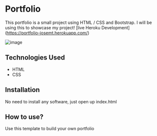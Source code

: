 # Portfolio

This portfolio is a small project using HTML / CSS and Bootstrap. I will be using this to showcase my project!
[live Heroku Development] (https://portfolio-josemt.herokuapp.com/)

![image](https://user-images.githubusercontent.com/91580447/136895665-01fe7807-d9df-4508-a136-308fd7221087.png)

## Technologies Used
* HTML
* CSS

## Installation

No need to install any software, just open up index.html

## How to use?

Use this template to build your own portfolio

